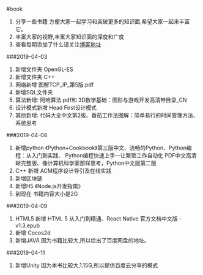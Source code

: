#book
1. 分享一些书籍  方便大家一起学习和突破更多的知识面,希望大家一起来丰富它。
2. 丰富大家的视野,丰富大家知识面的深度和广度
3. 查看每期添加了什么请关注[博客地址](https://www.jianshu.com/p/0bff9ddedd35)

###2019-04-03
1. 新增文件夹 OpenGL-ES
2. 新增文件夹 C++
3. 网络新增   图解TCP_IP_第5版.pdf
4. 新增SQL文件夹
5. 算法新增:   阿哈算法.pdf和 3D数学基础：图形与游戏开发高清带目录_CN
6. 设计模式新增 Head First设计模式
7. 其他新增: 代码大全中文第2版、番茄工作法图解：简单易行的时间管理方法、系统思考

###2019-04-08
1. 新增python  《Python+Cookbook》第三版中文、流畅的Python、Python编程：从入门到实践、 Python编程快速上手—让繁琐工作自动化 PDF中文高清晰完整版、像计算机科学家那样思考，Python中文版第二版
2. C++ 新增 ACM程序设计导引及在线实践
3. 新增区块链
4. 新增H5 《Node.js开发指南》
5. 到现在 书籍内容大小是2G


###2019-04-09
1. HTML5 新增 HTML 5 从入门到精通、React Native 官方文档中文版 - v1.3.epub
2. 新增 Cocos2d 
3. 新增JAVA 因为书籍比较大,所以给出了百度网盘的地址。

###2019-04-11
1. 新增Unity 因为本书比较大,1.15G,所以提供百度云分享的模式
